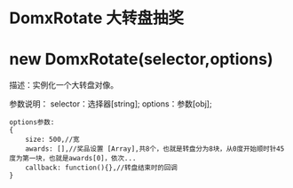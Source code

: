 # DomxRotate 大转盘抽奖
# new DomxRotate(selector,options)

描述：实例化一个大转盘对像。

参数说明：
selector：选择器[string];
options：参数[obj];

    options参数:
    {
        size: 500,//宽
        awards: [],//奖品设置 [Array],共8个，也就是转盘分为8块，从0度开始顺时针45度为第一块，也就是awards[0]，依次...
        callback: function(){},//转盘结束时的回调
    }
